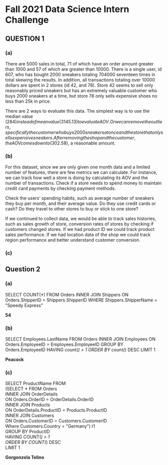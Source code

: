 # Fall 2021 Data Science Intern Challenge

## QUESTION 1

### (a)
There are 5000 sales in total, 71 of which have an order amount greater than 1000 and 57 of which are greater than 10000. There is a single user, id 607, who has bought 2000 sneakers totaling 704000 seventeen times in total skewing the results. In addition, all transactions totaling over 10000 dollars are spent in 2 stores (id 42, and 78). Store 42 seems to sell only reasonably priced sneakers but has an extremely valuable customer who buys 2000 sneakers at a time, but store 78 only sells expensive shoes no less than 25k in price.

There are 2 ways to evaluate this data. The simplest way is to use the median value ($284) instead of mean value (3145.13) to evaluate AOV. Or we can remove the outliers, specifically the customer who buys 2000 sneakers at once and the store that only sells expensive sneakers. After removing the shop and the customer, the AOV comes down to ($302.58), a reasonable amount.

### (b)
For this dataset, since we are only given one month data and a limited number of features, there are few metrics we can calculate. For instance, we can track how well a store is doing by calculating its AOV and the number of transactions. Check if a store needs to spend money to maintain credit card payments by checking payment methods. 

Check the users’ spending habits, such as average number of sneakers they buy per month, and their average value. Do they use credit cards or cash? Do they travel to other stores to buy or stick to one store? 

If we continued to collect data, we would be able to track sales histories, such as sales growth of store, conversion rates of stores by checking if customers changed stores. If we had product ID we could track product sales performance. If we had location data of the shop we could track region performance and better understand customer conversion.

### (c)

## Question 2
### (a)

SELECT COUNT(*) FROM Orders
INNER JOIN Shippers
ON Orders.ShipperID = Shippers.ShipperID
WHERE Shippers.ShipperName = "Speedy Express"

__54__


### (b)
SELECT Employees.LastName FROM Orders
INNER JOIN Employees
ON Orders.EmployeeID = Employees.EmployeeID
GROUP BY Orders.EmployeeID
HAVING count(*) > 1
ORDER BY count(*) DESC
LIMIT 1


__Peacock__

### (c)
SELECT ProductName FROM  
(SELECT * FROM Orders  
INNER JOIN OrderDetails  
ON Orders.OrderID = OrderDetails.OrderID  
INNER JOIN Products  
ON OrderDetails.ProductID = Products.ProductID  
INNER JOIN Customers  
ON Orders.CustomerID = Customers.CustomerID  
Where Customers.Country = "Germany") t1  
GROUP BY ProductID  
HAVING COUNT(*) > 1  
ORDER BY COUNT(*) DESC  
LIMIT 1

__Gorgonzola Telino__

